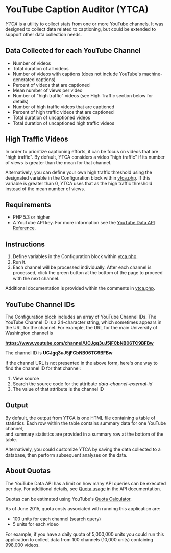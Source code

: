 YouTube Caption Auditor (YTCA)
==============================

*YTCA* is a utility to collect stats from one or more YouTube channels. 
It was designed to collect data related to captioning, but could be extended 
to support other data collection needs.  

Data Collected for each YouTube Channel
---------------------------------------

* Number of videos
* Total duration of all videos
* Number of videos with captions (does not include YouTube's machine-generated captions)
* Percent of videos that are captioned
* Mean number of views per video 
* Number of "high traffic" videos (see High Traffic section below for details)
* Number of high traffic videos that are captioned 
* Percent of high traffic videos that are captioned
* Total duration of uncaptioned videos 
* Total duration of uncaptioned high traffic videos 

High Traffic Videos
-------------------

In order to prioritize captioning efforts, it can be focus on videos that are "high traffic". 
By default, YTCA considers a video "high traffic" if its number of views is greater than the 
mean for that channel. 

Alternatively, you can define your own high traffic threshold using the designated 
variable in the Configuration block within [ytca.php][]. If this variable is greater than 0, 
YTCA uses that as the high traffic threshold instead of the mean number of views.  

Requirements
------------

* PHP 5.3 or higher 
* A YouTube API key. For more information see the [YouTube Data API Reference][]. 
    

Instructions
------------

1. Define variables in the Configuration block within [ytca.php][].  
2. Run it. 
3. Each channel will be processed individually. After each channel is processed, click the green button at the bottom of the page to proceed with the next channel. 

Additional documentation is provided within the comments in [ytca.php][]. 

YouTube Channel IDs
-------------------

The Configuration block includes an array of YouTube Channel IDs. 
The YouTube Channel ID is a 24-character string, which sometimes appears in the URL 
for the channel. For example, the URL for the main University of Washington channel is 

**https://www.youtube.com/channel/UCJgq3uJ5jFCbNB06TC9BFBw** 

The channel ID is **UCJgq3uJ5jFCbNB06TC9BFBw**

If the channel URL is not presented in the above form, here's one way to 
find the channel ID for that channel: 

1. View source 
2. Search the source code for the attribute *data-channel-external-id*
3. The value of that attribute is the channel ID 

Output
------

By default, the output from YTCA is one HTML file containing a table of statistics. 
Each row within the table contains summary data for one YouTube channel,  
and summary statistics are provided in a summary row at the bottom of the table. 
 
Alternatively, you could customize YTCA by saving the data collected to a database, 
then perform subsequent analyses on the data. 

About Quotas
------------

The YouTube Data API has a limit on how many API queries can be executed per day. 
For additional details, see [Quota usage][] in the API documentation.

Quotas can be estimated using YouTube's [Quota Calculator][].  

As of June 2015, quota costs associated with running this application are:
* 100 units for each channel (search query) 
* 5 units for each video 

For example, if you have a daily quota of 5,000,000 units you could run this application 
to collect data from 100 channels (10,000 units) containing 998,000 videos.   
 
 
[YouTube Data API Reference]: https://developers.google.com/youtube/v3/docs/
[Quota Usage]: https://developers.google.com/youtube/v3/getting-started#quota
[Quota Calculator]: https://developers.google.com/youtube/v3/determine_quota_cost
[ytca.php]: ytca.php
